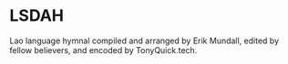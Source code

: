 # LSDAH
Lao language hymnal compiled and arranged by Erik Mundall, edited by fellow believers, and encoded by TonyQuick.tech.
